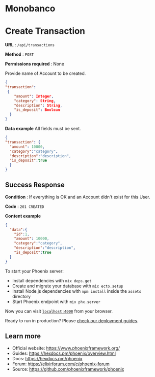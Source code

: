 # Monobanco

# Create Transaction

**URL** : `/api/transactions`

**Method** : `POST`

**Permissions required** : None


Provide name of Account to be created.

```json
{
"transaction":
 {
    "amount": Integer,
    "category": String,
    "description": String,
    "is_deposit": Boolean
  }
}
```

**Data example** All fields must be sent.

```json
{
"transaction": {
  "amount": 10000,
  "category":"category",
  "description":"description",
  "is_deposit":true
  }
}
```

## Success Response

**Condition** : If everything is OK and an Account didn't exist for this User.

**Code** : `201 CREATED`

**Content example**

```json
{
  "data":{
    "id":1,
    "amount": 10000,
    "category":"category",
    "description":"description",
    "is_deposit":true
  }
}
```

To start your Phoenix server:

  * Install dependencies with `mix deps.get`
  * Create and migrate your database with `mix ecto.setup`
  * Install Node.js dependencies with `npm install` inside the `assets` directory
  * Start Phoenix endpoint with `mix phx.server`

Now you can visit [`localhost:4000`](http://localhost:4000) from your browser.

Ready to run in production? Please [check our deployment guides](https://hexdocs.pm/phoenix/deployment.html).

## Learn more

  * Official website: https://www.phoenixframework.org/
  * Guides: https://hexdocs.pm/phoenix/overview.html
  * Docs: https://hexdocs.pm/phoenix
  * Forum: https://elixirforum.com/c/phoenix-forum
  * Source: https://github.com/phoenixframework/phoenix

